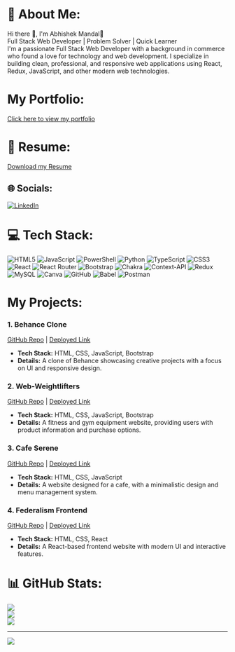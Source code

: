 # 💫 About Me:
Hi there 👋, I'm Abhishek Mandal🚀<br> Full Stack Web Developer | Problem Solver | Quick Learner<br>I'm a passionate Full Stack Web Developer with a background in commerce who found a love for technology and web development. I specialize in building clean, professional, and responsive web applications using React, Redux, JavaScript, and other modern web technologies.

# My Portfolio:
[Click here to view my portfolio](https://celadon-blini-d8c3a4.netlify.app/)

# 📄 Resume:
[Download my Resume](https://drive.google.com/uc?export=download&id=14apEq23aWo99-ri4aQVVDV0ApfrY3xdg)

## 🌐 Socials:
[![LinkedIn](https://img.shields.io/badge/LinkedIn-%230077B5.svg?logo=linkedin&logoColor=white)](https://linkedin.com/in/abhishek-mandal-2129bh) 

# 💻 Tech Stack:
![HTML5](https://img.shields.io/badge/html5-%23E34F26.svg?style=for-the-badge&logo=html5&logoColor=white) ![JavaScript](https://img.shields.io/badge/javascript-%23323330.svg?style=for-the-badge&logo=javascript&logoColor=%23F7DF1E) ![PowerShell](https://img.shields.io/badge/PowerShell-%235391FE.svg?style=for-the-badge&logo=powershell&logoColor=white) ![Python](https://img.shields.io/badge/python-3670A0?style=for-the-badge&logo=python&logoColor=ffdd54) ![TypeScript](https://img.shields.io/badge/typescript-%23007ACC.svg?style=for-the-badge&logo=typescript&logoColor=white) ![CSS3](https://img.shields.io/badge/css3-%231572B6.svg?style=for-the-badge&logo=css3&logoColor=white) ![React](https://img.shields.io/badge/react-%2320232a.svg?style=for-the-badge&logo=react&logoColor=%2361DAFB) ![React Router](https://img.shields.io/badge/React_Router-CA4245?style=for-the-badge&logo=react-router&logoColor=white) ![Bootstrap](https://img.shields.io/badge/bootstrap-%238511FA.svg?style=for-the-badge&logo=bootstrap&logoColor=white) ![Chakra](https://img.shields.io/badge/chakra-%234ED1C5.svg?style=for-the-badge&logo=chakraui&logoColor=white) ![Context-API](https://img.shields.io/badge/Context--Api-000000?style=for-the-badge&logo=react) ![Redux](https://img.shields.io/badge/redux-%23593d88.svg?style=for-the-badge&logo=redux&logoColor=white) ![MySQL](https://img.shields.io/badge/mysql-4479A1.svg?style=for-the-badge&logo=mysql&logoColor=white) ![Canva](https://img.shields.io/badge/Canva-%2300C4CC.svg?style=for-the-badge&logo=Canva&logoColor=white) ![GitHub](https://img.shields.io/badge/github-%23121011.svg?style=for-the-badge&logo=github&logoColor=white) ![Babel](https://img.shields.io/badge/Babel-F9DC3e?style=for-the-badge&logo=babel&logoColor=black) ![Postman](https://img.shields.io/badge/Postman-FF6C37?style=for-the-badge&logo=postman&logoColor=white)

# My Projects:

### 1. Behance Clone
[GitHub Repo](https://github.com/DPratap101/Behance-Clone.git) | [Deployed Link](https://digital-democracy-030.vercel.app/)
- **Tech Stack:** HTML, CSS, JavaScript, Bootstrap
- **Details:** A clone of Behance showcasing creative projects with a focus on UI and responsive design.

### 2. Web-Weightlifters
[GitHub Repo](https://github.com/himanshuladekar/Web-Weightlifters_031) | [Deployed Link](https://sweet-alpaca-1caacd.netlify.app/)
- **Tech Stack:** HTML, CSS, JavaScript, Bootstrap
- **Details:** A fitness and gym equipment website, providing users with product information and purchase options.

### 3. Cafe Serene
[GitHub Repo](https://github.com/AbhishekMandal1997/Cafe-Serene.git) | [Deployed Link](https://cafeserene.netlify.app/)
- **Tech Stack:** HTML, CSS, JavaScript
- **Details:** A website designed for a cafe, with a minimalistic design and menu management system.

### 4. Federalism Frontend
[GitHub Repo](https://github.com/AbhishekMandal1997/Federalism-Frontend_016-.git) | [Deployed Link](https://66dd4441366cde50b303f328--aquamarine-maamoul-81f646.netlify.app/)
- **Tech Stack:** HTML, CSS, React
- **Details:** A React-based frontend website with modern UI and interactive features.

# 📊 GitHub Stats:
![](https://github-readme-stats.vercel.app/api?username=AbhishekMandal1997&theme=dark&hide_border=false&include_all_commits=true&count_private=true)<br/>
![](https://github-readme-streak-stats.herokuapp.com/?user=AbhishekMandal1997&theme=dark&hide_border=false)<br/>
![](https://github-readme-stats.vercel.app/api/top-langs/?username=AbhishekMandal1997&theme=dark&hide_border=false&include_all_commits=true&count_private=true&layout=compact)

---
[![](https://visitcount.itsvg.in/api?id=AbhishekMandal1997&icon=0&color=0)](https://visitcount.itsvg.in)

<!-- Proudly created with GPRM ( https://gprm.itsvg.in ) -->
